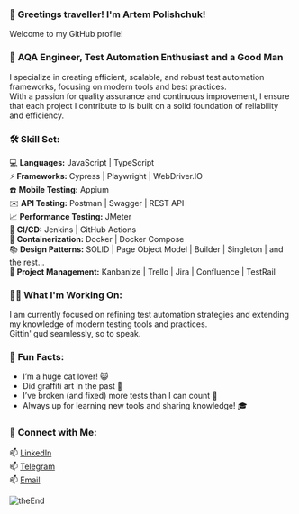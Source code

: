 ### 👋 Greetings traveller! I'm Artem Polishchuk!
Welcome to my GitHub profile!

### 🚀 **AQA Engineer, Test Automation Enthusiast and a Good Man**
I specialize in creating efficient, scalable, and robust test automation frameworks, focusing on modern tools and best practices.  
With a passion for quality assurance and continuous improvement, I ensure that each project I contribute to is built on a solid foundation of reliability and efficiency.

### 🛠️ **Skill Set:**
💻 **Languages:** JavaScript | TypeScript  
⚡ **Frameworks:** Cypress | Playwright | WebDriver.IO  
☎️ **Mobile Testing:** Appium  
✉️ **API Testing:** Postman | Swagger | REST API  
📈 **Performance Testing:** JMeter  
🔄 **CI/CD:** Jenkins | GitHub Actions  
🐳 **Containerization:** Docker | Docker Compose  
📚 **Design Patterns:** SOLID | Page Object Model | Builder | Singleton | and the rest...  
🔭 **Project Management:** Kanbanize | Trello | Jira | Confluence | TestRail

### 👨‍💻 **What I'm Working On:**
I am currently focused on refining test automation strategies and extending my knowledge of modern testing tools and practices.  
Gittin' gud seamlessly, so to speak.

### 🎉 **Fun Facts:**
- I’m a huge cat lover! 😺
- Did graffiti art in the past 🎨
- I’ve broken (and fixed) more tests than I can count 👾
- Always up for learning new tools and sharing knowledge! 🎓

### 🤝 **Connect with Me:**
📫 [LinkedIn](https://www.linkedin.com/in/artem-polishchuk-78b6a123b/)  
📫 [Telegram](https://t.me/Nawzajem)  
📫 [Email](mailto:artem_polishuk@pecodesoftware.com)

![theEnd](https://media1.giphy.com/media/v1.Y2lkPTc5MGI3NjExYm9qenR1dHRsOHQycm5kYThoaDRyNnI0MWd3dmppd3AzemFnMThyaSZlcD12MV9pbnRlcm5hbF9naWZfYnlfaWQmY3Q9Zw/3ohs86vZAWiJXWvQI0/giphy.webp)
